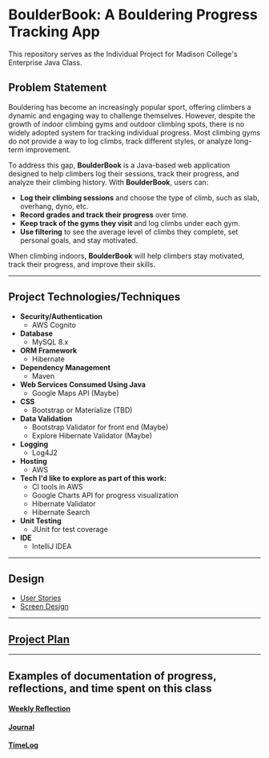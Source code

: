 # BoulderBook: A Bouldering Progress Tracking App

This repository serves as the Individual Project for Madison College's Enterprise Java Class.

## Problem Statement

Bouldering has become an increasingly popular sport, offering climbers a dynamic and engaging way to challenge 
themselves. However, despite the growth of indoor climbing gyms and outdoor climbing spots, there is no widely 
adopted system for tracking individual progress. Most climbing gyms do not provide a way to log climbs, track 
different styles, or analyze long-term improvement.

To address this gap, **BoulderBook** is a Java-based web application designed to help climbers log their sessions, track 
their progress, and analyze their climbing history. With **BoulderBook**, users can:

- **Log their climbing sessions** and choose the type of climb, such as slab, overhang, dyno, etc.
- **Record grades and track their progress** over time.
- **Keep track of the gyms they visit** and log climbs under each gym.
- **Use filtering** to see the average level of climbs they complete, set personal goals, and stay motivated.

When climbing indoors, **BoulderBook** will help climbers stay motivated, track their progress, and improve their skills.

---

## Project Technologies/Techniques

- **Security/Authentication**
    - AWS Cognito
- **Database**
    - MySQL 8.x
- **ORM Framework**
    - Hibernate
- **Dependency Management**
    - Maven
- **Web Services Consumed Using Java**
    - Google Maps API (Maybe)
- **CSS**
    - Bootstrap or Materialize (TBD)
- **Data Validation**
    - Bootstrap Validator for front end (Maybe)
    - Explore Hibernate Validator (Maybe)
- **Logging**
    - Log4J2
- **Hosting**
    - AWS
- **Tech I'd like to explore as part of this work:**
    - CI tools in AWS
    - Google Charts API for progress visualization
    - Hibernate Validator
    - Hibernate Search
- **Unit Testing**
    - JUnit for test coverage
- **IDE**
    - IntelliJ IDEA

---

## Design

- [User Stories](DesignDocuments/userStories.md)
- [Screen Design](DesignDocuments/Screens.md)

---

## [Project Plan](ProjectPlan.md)

---

## Examples of documentation of progress, reflections, and time spent on this class

#### [Weekly Reflection](WeeklyReflection.md)
#### [Journal](Journal.md)
#### [TimeLog](TimeLog.md)  

